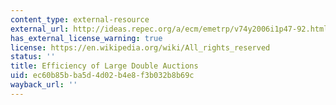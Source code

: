 ```yaml
---
content_type: external-resource
external_url: http://ideas.repec.org/a/ecm/emetrp/v74y2006i1p47-92.html
has_external_license_warning: true
license: https://en.wikipedia.org/wiki/All_rights_reserved
status: ''
title: Efficiency of Large Double Auctions
uid: ec60b85b-ba5d-4d02-b4e8-f3b032b8b69c
wayback_url: ''
---
```

